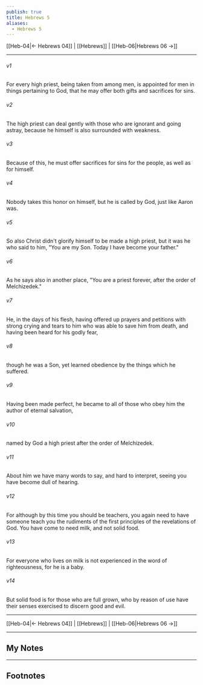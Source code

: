 ```yaml
---
publish: true
title: Hebrews 5
aliases:
  - Hebrews 5
---
```


[[Heb-04|← Hebrews 04]] | [[Hebrews]] | [[Heb-06|Hebrews 06 →]]
***



###### v1 
For every high priest, being taken from among men, is appointed for men in things pertaining to God, that he may offer both gifts and sacrifices for sins. 

###### v2 
The high priest can deal gently with those who are ignorant and going astray, because he himself is also surrounded with weakness. 

###### v3 
Because of this, he must offer sacrifices for sins for the people, as well as for himself. 

###### v4 
Nobody takes this honor on himself, but he is called by God, just like Aaron was. 

###### v5 
So also Christ didn't glorify himself to be made a high priest, but it was he who said to him, "You are my Son. Today I have become your father." 

###### v6 
As he says also in another place, "You are a priest forever, after the order of Melchizedek." 

###### v7 
He, in the days of his flesh, having offered up prayers and petitions with strong crying and tears to him who was able to save him from death, and having been heard for his godly fear, 

###### v8 
though he was a Son, yet learned obedience by the things which he suffered. 

###### v9 
Having been made perfect, he became to all of those who obey him the author of eternal salvation, 

###### v10 
named by God a high priest after the order of Melchizedek. 

###### v11 
About him we have many words to say, and hard to interpret, seeing you have become dull of hearing. 

###### v12 
For although by this time you should be teachers, you again need to have someone teach you the rudiments of the first principles of the revelations of God. You have come to need milk, and not solid food. 

###### v13 
For everyone who lives on milk is not experienced in the word of righteousness, for he is a baby. 

###### v14 
But solid food is for those who are full grown, who by reason of use have their senses exercised to discern good and evil.

***
[[Heb-04|← Hebrews 04]] | [[Hebrews]] | [[Heb-06|Hebrews 06 →]]

---
## My Notes

---
## Footnotes